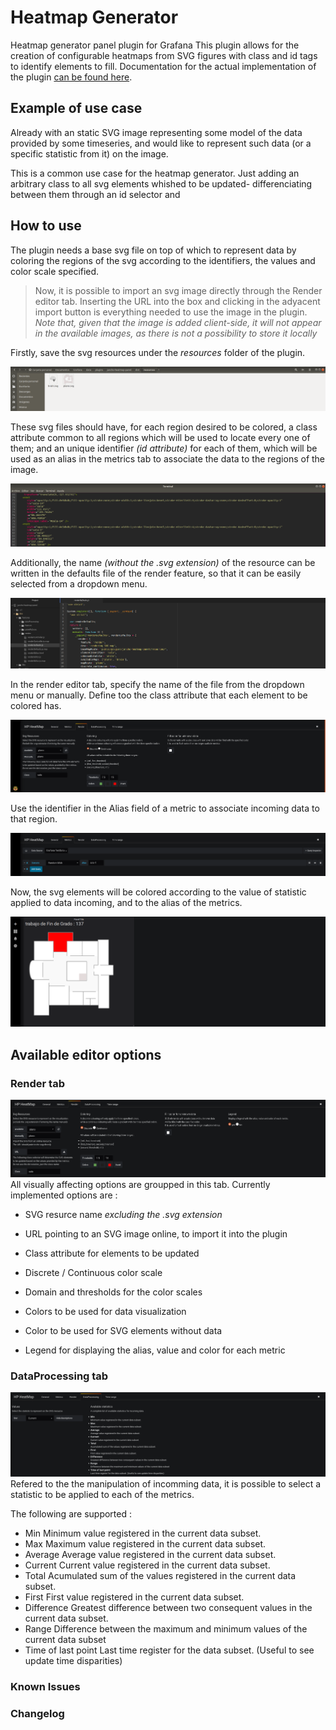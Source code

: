 # Heatmap Generator
Heatmap generator panel plugin for Grafana
This plugin allows for the creation of configurable heatmaps from
SVG figures with class and id tags to identify elements to fill.
Documentation for the actual implementation of the plugin [can be found here](https://janchorizo.github.io/jancho-heatmap-panel/).

## Example of use case
Already with an static SVG image representing some model of the data provided
by some timeseries, and would like to represent such data (or a specific statistic
  from it) on the image.

This is a common use case for the heatmap generator. Just adding an arbitrary class
to all svg elements whished to be updated- differenciating between them through an id
selector and

## How to use
The plugin needs a base svg file on top of which to represent data by coloring the
regions of the svg according to the identifiers, the values and color scale specified.

> Now, it is possible to import an svg image directly through the Render editor tab.
> Inserting the URL into the box and clicking in the adyacent import button is everything
> needed to use the image in the plugin.
> _Note that, given that the image is added client-side, it will not appear in the available
> images, as there is not a possibility to store it locally_

Firstly, save the svg resources under the _resources_ folder of the plugin.

![svg location](/img/svgLocation.png)

These svg files should have, for each region desired to be colored, a class attribute
common to all regions which will be used to locate every one of them; and an unique
identifier _(id attribute)_ for each of them, which will be used as an alias in the metrics
tab to associate the data to the regions of the image.

![svg attributes](/img/svgAttributes.png)

Additionally, the name _(without the .svg extension)_ of the resource can be written in
the defaults file of the render feature, so that it can be easily selected from a dropdown menu.

![svg defaults](/img/svgDefaults.png)

In the render editor tab, specify the name of the file from the dropdown menu or manually.
Define too the class attribute that each element to be colored has.

![svg ](/img/svgLoad.png)

Use the identifier in the Alias field of a metric to associate incoming data to that region.

![svg ](/img/svgMetrics.png)

Now, the svg elements will be colored according to the value of statistic applied to data incoming,
and to the alias of the metrics.

![svg ](/img/plugin.png)



## Available editor options
### Render tab
![Render Editor Tab](/img/renderEditorTab.png)
All visually affecting options are groupped in this tab. Currently implemented options are :
* SVG resurce name _excluding the .svg extension_

* URL pointing to an SVG image online, to import it into the plugin

* Class attribute for elements to be updated

* Discrete / Continuous color scale

* Domain and thresholds for the color scales

* Colors to be used for data visualization

* Color to be used for SVG elements without data

* Legend for displaying the alias, value and color for each metric

### DataProcessing tab
![Data Processing Editor Tab](/img/dataProcessingEditorTab.png)
Refered to the the manipulation of incomming data, it is possible
to select a statistic to be applied to each of the metrics.

The following are supported :

* Min
    Minimum value registered in the current data subset.
* Max
    Maximum value registered in the current data subset.
* Average
    Average value registered in the current data subset.
* Current
    Current value registered in the current data subset.
* Total
    Acumulated sum of the values registered in the current data subset.
* First
    First value registered in the current data subset.
* Difference
    Greatest difference between two consequent values in the current data subset.
* Range
    Difference between the maximum and minimum values of the current data subset
* Time of last point
    Last time register for the data subset. (Useful to see update time disparities)


### Known Issues

### Changelog
